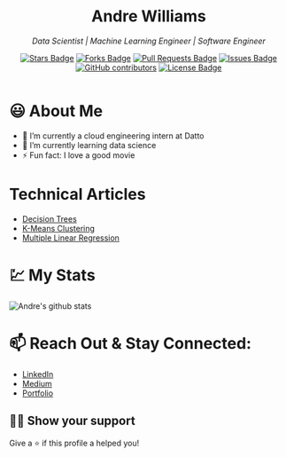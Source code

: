 <h1 align="center">Andre Williams</h1>
<p align="center"><i>Data Scientist | Machine Learning Engineer | Software Engineer</i></p>
<div align="center">
  <a href="https://github.com/elangosundar/awesome-README-templates/stargazers"><img src="https://img.shields.io/github/stars/elangosundar/awesome-README-templates" alt="Stars Badge"/></a>
<a href="https://github.com/elangosundar/awesome-README-templates/network/members"><img src="https://img.shields.io/github/forks/elangosundar/awesome-README-templates" alt="Forks Badge"/></a>
<a href="https://github.com/elangosundar/awesome-README-templates/pulls"><img src="https://img.shields.io/github/issues-pr/elangosundar/awesome-README-templates" alt="Pull Requests Badge"/></a>
<a href="https://github.com/elangosundar/awesome-README-templates/issues"><img src="https://img.shields.io/github/issues/elangosundar/awesome-README-templates" alt="Issues Badge"/></a>
<a href="https://github.com/elangosundar/awesome-README-templates/graphs/contributors"><img alt="GitHub contributors" src="https://img.shields.io/github/contributors/elangosundar/awesome-README-templates?color=2b9348"></a>
<a href="https://github.com/elangosundar/awesome-README-templates/blob/master/LICENSE"><img src="https://img.shields.io/github/license/elangosundar/awesome-README-templates?color=2b9348" alt="License Badge"/></a>
</div>
<!--
**Andre-Williams22/Andre-Williams22** is a ✨ _special_ ✨ repository because its `README.md` (this file) appears on your GitHub profile.
<img src="https://github.com/Andre-Williams22/Clean-Blog/blob/master/flaskapp/static/images/carmel.png">      
![Andre's github stats](https://github-readme-stats.vercel.app/api?username=Andre-Williams22&hide=contribs,prs) --> 

<p align="center", width=300>
<img alt="" src="https://github.com/Andre-Williams22/Clean-Blog/blob/master/flaskapp/static/images/tech.gif"> </img>
</p> 

# :smiley: About Me
- 🔭 I’m currently a cloud engineering intern at Datto
- 🌱 I’m currently learning data science 
- ⚡ Fun fact: I love a good movie

# Technical Articles
- [Decision Trees](https://medium.com/analytics-vidhya/to-tree-or-not-to-tree-that-is-the-decision-90ae1a9114c2)
- [K-Means Clustering](https://levelup.gitconnected.com/k-means-clustering-analysis-machine-learning-c98ed9f85d8a)
- [Multiple Linear Regression](https://levelup.gitconnected.com/expensive-cheap-housing-prices-predict-prices-boston-housing-dataset-d60987b65c75)


# :chart: My Stats

![Andre's github stats](https://github-readme-stats.vercel.app/api?username=Andre-Williams22&show_icons=true)
<br>
<!--
[![Top Langs](https://github-readme-stats.vercel.app/api/top-langs/?username=Andre-Williams22&exclude_repo=github-readme-stats,Andre-Williams22.github.io)](https://github.com/Andre-Williams/github-readme-stats)
--> 
# 📫  Reach Out & Stay Connected:
  - [LinkedIn](https://www.linkedin.com/in/andrewilliams22/)
  - [Medium](https://medium.com/@andre_williams)
  - [Portfolio](https://www.makeschool.com/portfolio/andre-williams)

## :man_astronaut: Show your support

Give a ⭐️ if this profile a helped you!

